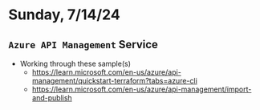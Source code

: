 # Sunday, 7/14/24

## `Azure API Management` Service

- Working through these sample(s)
  - https://learn.microsoft.com/en-us/azure/api-management/quickstart-terraform?tabs=azure-cli
  - https://learn.microsoft.com/en-us/azure/api-management/import-and-publish